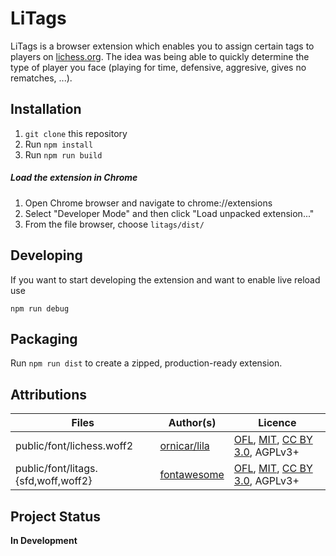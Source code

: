 # LiTags

LiTags is a browser extension which enables you to assign certain tags
to players on [lichess.org](https://www.lichess.org). The idea was being able to quickly determine the 
type of player you face (playing for time, defensive, aggresive, 
gives no rematches, ...).

## Installation
1. `git clone` this repository
2. Run `npm install`
3. Run `npm run build`

##### Load the extension in Chrome
1. Open Chrome browser and navigate to chrome://extensions
2. Select "Developer Mode" and then click "Load unpacked extension..."
3. From the file browser, choose `litags/dist/`

## Developing
If you want to start developing the extension and want to enable live reload use 
 
 `npm run debug`

## Packaging
Run `npm run dist` to create a zipped, production-ready extension.

## Attributions
Files | Author(s) | Licence
---|---|---
public/font/lichess.woff2 | [ornicar/lila](https://github.com/ornicar/lila/blob/master/public/font/lichess.woff2) | [OFL](http://scripts.sil.org/cms/scripts/page.php?site_id=nrsi&id=OFL), [MIT](https://github.com/primer/octicons/blob/master/LICENSE), [CC BY 3.0](https://creativecommons.org/licenses/by/3.0/), AGPLv3+
public/font/litags.{sfd,woff,woff2} | [fontawesome](https://fontawesome.com/) | [OFL](http://scripts.sil.org/cms/scripts/page.php?site_id=nrsi&id=OFL), [MIT](https://github.com/primer/octicons/blob/master/LICENSE), [CC BY 3.0](https://creativecommons.org/licenses/by/3.0/), AGPLv3+

## Project Status

**In Development**

  
